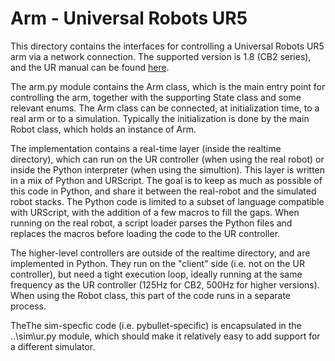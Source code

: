 # Arm - Universal Robots UR5

This directory contains the interfaces for controlling a Universal Robots UR5 arm via a network connection.
The supported version is 1.8 (CB2 series), and the UR manual can be found [here](https://s3-eu-west-1.amazonaws.com/ur-support-site/17224/scriptmanual_en.pdf).

The arm.py module contains the Arm class, which is the main entry point for controlling the arm, together with the supporting State class and some relevant enums. The Arm class can be connected, at initialization time, to a real arm or to a simulation. Typically the initialization is done by the main Robot class, which holds an instance of Arm.

The implementation contains a real-time layer (inside the realtime directory), which can run on the UR controller (when using the real robot) or inside the Python interpreter (when using the simultion). This layer is written in a mix of Python and URScript. The goal is to keep as much as possible of this code in Python, and share it between the real-robot and the simulated robot stacks. The Python code is limited to a subset of language compatible with URScript, with the addition of a few macros to fill the gaps. When running on the real robot, a script loader parses the Python files and replaces the macros before loading the code to the UR controller.

The higher-level controllers are outside of the realtime directory, and are implemented in Python. They run on the "client" side (i.e. not on the UR controller), but need a tight execution loop, ideally running at the same frequency as the UR controller (125Hz for CB2, 500Hz for higher versions). When using the Robot class, this part of the code runs in a separate process.

TheThe sim-specfic code (i.e. pybullet-specific) is encapsulated in the ..\sim\ur.py module, which should make it relatively easy to add support for a different simulator.
 

